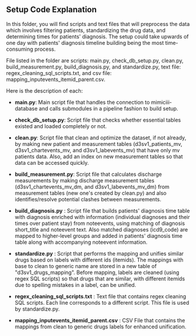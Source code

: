 ## Setup Code Explanation
In this folder, you will find scripts and text files that will preprocess the data which involves filtering patients, standardizing the drug data, and determining times for patients' diagnosis.
The setup could take upwards of one day with patients' diagnosis timeline building being the most time-consuming process.

File listed in the folder are scripts: main.py, check_db_setup.py, clean.py,  build_measurement.py, build_diagnosis.py, and standardize.py, text file: regex_cleaning_sql_scripts.txt, and csv file: mapping_inputevents_itemid_parent.csv.

Here is the description of each:

* **main.py**:
Main script file that handles the connection to mimiciii-database and calls submodules in a pipeline fashion to build setup.  

* **check_db_setup.py**:
Script file that checks whether essential tables existed and loaded completely or not.  

* **clean.py**:
Script file that clean and optimize the dataset, if not already, by making new patient and measurement tables (d3sv1_patients_mv, d3sv1_chartevents_mv, and d3sv1_labevents_mv) that have only mv patients data. Also, add an index on new measurement tables so that data can be accessed quickly.  
 
* **build_measurement.py**:
Script file that calculates discharge measurements by making discharge measurement tables (d3sv1_chartevents_mv_dm, and d3sv1_labevents_mv_dm) from measurement tables (new one's created by clean.py) and also identifies/resolve potential clashes between measurements.  

* **build_diagnosis.py** :
Script file that builds patients' diagnosis time table with diagnosis enriched with information (individual diagnoses and their times over patient stay) from noteevents, using matching of diagnosis short_title and noteevent text. Also matched diagnoses (icd9_code) are mapped to higher-level groups and added in patients' diagnosis time table along with accompanying noteevent information.

* **standardize.py** :
Script that performs the mapping and unifies similar drugs based on labels with different ids (itemids). The mappings with base to clean to generic name are stored in a new table of "d3sv1_drugs_mapping".
Before mapping, labels are cleaned (using regex SQL scripts) so that drugs that are similar, with different itemids due to spelling mistakes in a label, can be unified.

* **regex_cleaning_sql_scripts.txt** :
Text file that contains regex cleaning SQL scripts. Each line corresponds to a different script. This file is used by standardize.py.

* **mapping_inputevents_itemid_parent.csv** :
CSV File that contains the mappings from clean to generic drugs labels for enhanced unification.